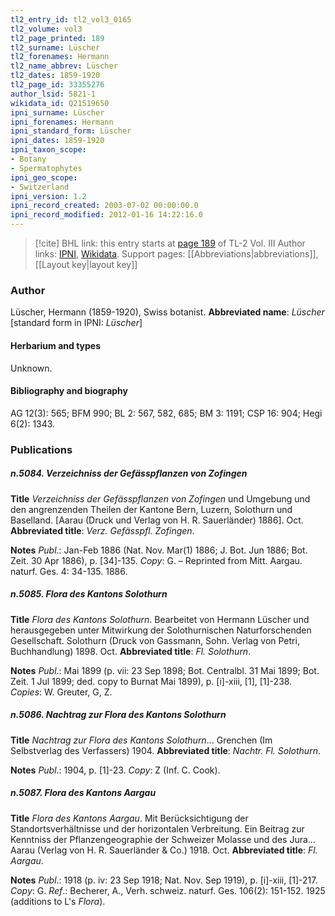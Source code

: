 ```yaml
---
tl2_entry_id: tl2_vol3_0165
tl2_volume: vol3
tl2_page_printed: 189
tl2_surname: Lüscher
tl2_forenames: Hermann
tl2_name_abbrev: Lüscher
tl2_dates: 1859-1920
tl2_page_id: 33355276
author_lsid: 5821-1
wikidata_id: Q21519650
ipni_surname: Lüscher
ipni_forenames: Hermann
ipni_standard_form: Lüscher
ipni_dates: 1859-1920
ipni_taxon_scope: 
- Botany
- Spermatophytes
ipni_geo_scope: 
- Switzerland
ipni_version: 1.2
ipni_record_created: 2003-07-02 00:00:00.0
ipni_record_modified: 2012-01-16 14:22:16.0
---
```


> [!cite] BHL link: this entry starts at [page 189](https://www.biodiversitylibrary.org/page/33355276) of TL-2 Vol. III
> Author links: [IPNI](https://www.ipni.org/a/5821-1), [Wikidata](https://www.wikidata.org/wiki/Q21519650). Support pages: [[Abbreviations|abbreviations]], [[Layout key|layout key]]

### Author

Lüscher, Hermann (1859-1920), Swiss botanist. 
**Abbreviated name**: *Lüscher* \[standard form in IPNI: *Lüscher*\]

#### Herbarium and types

Unknown.

#### Bibliography and biography

AG 12(3): 565; BFM 990; BL 2: 567, 582, 685; BM 3: 1191; CSP 16: 904; Hegi 6(2): 1343.

### Publications

##### n.5084. Verzeichniss der Gefässpflanzen von Zofingen

**Title**
*Verzeichniss der Gefässpflanzen von Zofingen* und Umgebung und den angrenzenden Theilen der Kantone Bern, Luzern, Solothurn und Baselland. \[Aarau (Druck und Verlag von H. R. Sauerländer) 1886\]. Oct.
**Abbreviated title**: *Verz. Gefässpfl. Zofingen*.

**Notes**
*Publ*.: Jan-Feb 1886 (Nat. Nov. Mar(1) 1886; J. Bot. Jun 1886; Bot. Zeit. 30 Apr 1886), p. \[34\]-135. *Copy*: G. – Reprinted from Mitt. Aargau. naturf. Ges. 4: 34-135. 1886.

##### n.5085. Flora des Kantons Solothurn

**Title**
*Flora des Kantons Solothurn*. Bearbeitet von Hermann Lüscher und herausgegeben unter Mitwirkung der Solothurnischen Naturforschenden Gesellschaft. Solothurn (Druck von Gassmann, Sohn. Verlag von Petri, Buchhandlung) 1898. Oct.
**Abbreviated title**: *Fl. Solothurn*.

**Notes**
*Publ*.: Mai 1899 (p. vii: 23 Sep 1898; Bot. Centralbl. 31 Mai 1899; Bot. Zeit. 1 Jul 1899; ded. copy to Burnat Mai 1899), p. \[i\]-xiii, \[1\], \[1\]-238. *Copies*: W. Greuter, G, Z.

##### n.5086. Nachtrag zur Flora des Kantons Solothurn

**Title**
*Nachtrag zur Flora des Kantons Solothurn*... Grenchen (Im Selbstverlag des Verfassers) 1904.
**Abbreviated title**: *Nachtr. Fl. Solothurn*.

**Notes**
*Publ*.: 1904, p. \[1\]-23. *Copy*: Z (Inf. C. Cook).

##### n.5087. Flora des Kantons Aargau

**Title**
*Flora des Kantons Aargau*. Mit Berücksichtigung der Standortsverhältnisse und der horizontalen Verbreitung. Ein Beitrag zur Kenntniss der Pflanzengeographie der Schweizer Molasse und des Jura... Aarau (Verlag von H. R. Sauerländer & Co.) 1918. Oct.
**Abbreviated title**: *Fl. Aargau*.

**Notes**
*Publ*.: 1918 (p. iv: 23 Sep 1918; Nat. Nov. Sep 1919), p. \[i\]-xiii, \[1\]-217. *Copy*: G.
*Ref*.: Becherer, A., Verh. schweiz. naturf. Ges. 106(2): 151-152. 1925 (additions to L's *Flora*).

